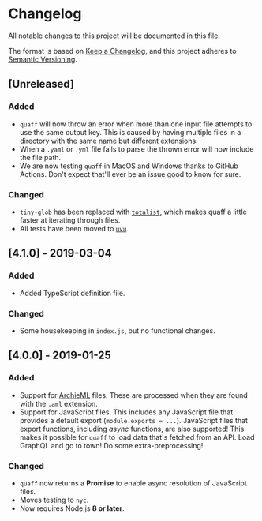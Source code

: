 # Changelog

All notable changes to this project will be documented in this file.

The format is based on [Keep a Changelog](https://keepachangelog.com/en/1.0.0/),
and this project adheres to [Semantic Versioning](https://semver.org/spec/v2.0.0.html).

## [Unreleased]

### Added

- `quaff` will now throw an error when more than one input file attempts to use the same output key. This is caused by having multiple files in a directory with the same name but different extensions.
- When a `.yaml` or `.yml` file fails to parse the thrown error will now include the file path.
- We are now testing `quaff` in MacOS and Windows thanks to GitHub Actions. Don't expect that'll ever be an issue good to know for sure.

### Changed

- `tiny-glob` has been replaced with [`totalist`](https://github.com/lukeed/totalist), which makes quaff a little faster at iterating through files.
- All tests have been moved to [`uvu`](https://github.com/lukeed/uvu).

## [4.1.0] - 2019-03-04

### Added

- Added TypeScript definition file.

### Changed

- Some housekeeping in `index.js`, but no functional changes.

## [4.0.0] - 2019-01-25

### Added

- Support for [ArchieML](http://archieml.org/) files. These are processed when they are found with the `.aml` extension.
- Support for JavaScript files. This includes any JavaScript file that provides a default export (`module.exports = ...`). JavaScript files that export functions, including _async_ functions, are also supported! This makes it possible for `quaff` to load data that's fetched from an API. Load GraphQL and go to town! Do some extra-preprocessing!

### Changed

- `quaff` now returns a **Promise** to enable async resolution of JavaScript files.
- Moves testing to `nyc`.
- Now requires Node.js **8 or later**.
